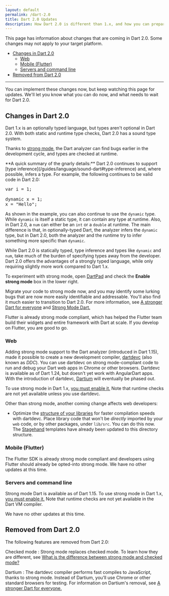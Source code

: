 ```yaml
---
layout: default
permalink: /dart-2.0
title: Dart 2.0 Updates
description: How Dart 2.0 is different than 1.x, and how you can prepare.
---
```


This page has information about changes that are coming in Dart 2.0.
Some changes may not apply to your target platform.

* [Changes in Dart 2.0](#changes-in-dart-2.0)
  * [Web](#web)
  * [Mobile (Flutter)](#mobile-flutter)
  * [Servers and command line](#servers-and-command-line)
* [Removed from Dart 2.0](#removed-from-dart-2.0)

---

You can implement these changes now,
but keep watching this page for updates. We'll let you know what you can
do now, and what needs to wait for Dart 2.0.

## Changes in Dart 2.0

Dart 1.x is an optionally typed language, but types aren't optional in
Dart 2.0. With both static and runtime type checks,
Dart 2.0 has a sound type system.

Thanks to [strong mode](/guides/language/sound-dart),
the Dart analyzer can find bugs earlier in the development cycle,
and types are checked at runtime.

<aside class="alert alert-info" markdown="1">
**A quick summary of the gnarly details:**
Dart 2.0 continues to support [type
inference](/guides/language/sound-dart#type-inference) and,
where possible, infers a type. For example,
the following continues to be valid code in Dart 2.0:

<pre>
var i = 1;

dynamic x = 1;
x = "Hello";
</pre>

As shown in the example, you can also continue to use the `dynamic` type.
While `dynamic` is itself a static type, it can contain any type at runtime.
Also, in Dart 2.0, a `num` can either be an
`int` or a `double` at runtime.
The main difference is that, in optionally-typed Dart, the analyzer
infers the `dynamic` type, but in Dart 2.0, both the analyzer and
the runtime try to infer something more specific than `dynamic`.

While Dart 2.0 is statically typed, type inference and types like
`dynamic` and `num`, take much of the burden of specifying types away
from the developer. Dart 2.0 offers the advantages of a strongly typed
language, while only requiring slightly more work compared to Dart 1.x.

To experiment with strong mode,
open [DartPad](https://dartpad.dartlang.org/)
and check the **Enable strong mode** box in the lower right.
</aside>

Migrate your code to strong mode now, and you may identify some
lurking bugs that are now more easily identifiable and addressable.
You'll also find it much easier to transition to Dart 2.0.
For more information, see [A stronger Dart for
everyone](http://news.dartlang.org/2017/06/a-stronger-dart-for-everyone.html)
and [Strong Mode Dart.](/guides/language/sound-dart)

Flutter is already strong mode compliant, which has helped the Flutter
team build their widgets and entire framework with Dart at scale.
If you develop on Flutter, you are good to go.

### Web

Adding strong mode support to the Dart analyzer (introduced in Dart 1.15),
made it possible to create a new development compiler,
[dartdevc]({{site.webdev}}/tools/dartdevc) (also known as _DDC_).
You can use dartdevc on strong mode-compliant
code to run and debug your Dart web apps in Chrome or other browsers.
Dartdevc is available as of Dart 1.24, but doesn't
yet work with AngularDart apps. With the introduction of dartdevc,
[Dartium](http://news.dartlang.org/2017/06/a-stronger-dart-for-everyone.html)
will eventually be phased out.

To use strong mode in Dart 1.x, [you must enable
it.](/guides/language/sound-dart#how-to-enable-strong-mode)
Note that runtime checks are not yet available unless you use dartdevc.

Other than strong mode, another coming change affects web developers:

* Optimize the [structure of your
  libraries](https://www.dartlang.org/guides/libraries/create-library-packages)
  for faster compilation speeds with dartdevc. Place library code that won't be
  _directly_ imported by your `web` code, or by other packages,
  under `lib/src`. You can do this now. The
  [Stagehand](https://github.com/google/stagehand/tree/master/templates)
  templates have already been updated to this directory structure.

### Mobile (Flutter)

The Flutter SDK is already strong mode compliant and developers using
Flutter should already be opted-into strong mode.
We have no other updates at this time.

### Servers and command line

Strong mode Dart is available as of Dart 1.15.
To use strong mode in Dart 1.x,
[you must enable it.](/guides/language/sound-dart#how-to-enable-strong-mode)
Note that runtime checks are not yet available in the Dart VM compiler.

We have no other updates at this time.

## Removed from Dart 2.0

The following features are removed from Dart 2.0:

Checked mode
: Strong mode replaces checked mode. To learn how they are different, see
  [What is the difference between strong mode and checked
  mode?](/guides/language/sound-faq#how-is-it-different-than-checked-mode)

Dartium
: The dartdevc compiler performs fast compiles to JavaScript,
  thanks to strong mode. Instead of Dartium, you’ll use Chrome
  or other standard browsers for testing. For information on
  Dartium's removal, see [A stronger Dart for
  everyone.](http://news.dartlang.org/2017/06/a-stronger-dart-for-everyone.html)


